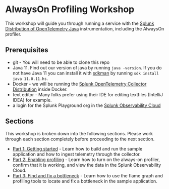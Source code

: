 # AlwaysOn Profiling Workshop

This workshop will guide you through running a service with the 
[Splunk Distribution of OpenTelemetry Java](https://github.com/signalfx/splunk-otel-java)
instrumentation, including the AlwaysOn profiler.

## Prerequisites

* git - You will need to be able to clone this repo
* Java 11. Find out our version of java by running `java -version`. If you do not have Java 11 you can install it with [sdkman](https://sdkman.io/install) by running `sdk install java 11.0.11.hs`.
* Docker - we will be running the [Splunk OpenTelemetry Collector Distribution](https://github.com/signalfx/splunk-otel-collector) inside Docker.
* text editor - Many folks prefer using their IDE for editing textfiles (IntelliJ IDEA) for example.
* a login for the Splunk Playground org in the [Splunk Observability Cloud](https://app.signalfx.com/)

## Sections

This workshop is broken down into the following sections. Please work through each
section completely before proceeding to the next section.

* [Part 1: Getting started](docs/01_getting_started.md) - Learn how to build and run the 
sample application and how to ingest telemetry through the collector.
* [Part 2: Enabling profiling](docs/02_enable_profiler.md) - Learn how to turn on the always-on profiler, confirm
that it is working, and view the data in the Splunk Observability Cloud.
* [Part 3: Find and fix a bottleneck]() - Learn how to use the flame graph and profiling tools to 
locate and fix a bottleneck in the sample application.
